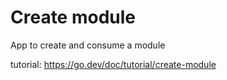 # Create module

App to create and consume a module

tutorial: https://go.dev/doc/tutorial/create-module
